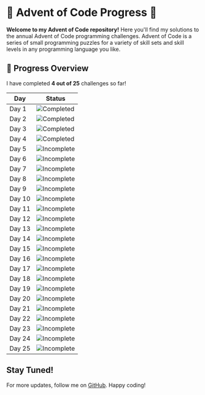 
# 🎄 Advent of Code Progress 🌟

**Welcome to my Advent of Code repository!** Here you'll find my solutions to the annual Advent of Code programming challenges. Advent of Code is a series of small programming puzzles for a variety of skill sets and skill levels in any programming language you like.

## 🚀 Progress Overview

I have completed **4 out of 25** challenges so far!

| Day | Status |
|-----|--------|
| Day 1 | ![Completed](https://img.shields.io/badge/-Completed-green) |
| Day 2 | ![Completed](https://img.shields.io/badge/-Completed-green) |
| Day 3 | ![Completed](https://img.shields.io/badge/-Completed-green) |
| Day 4 | ![Completed](https://img.shields.io/badge/-Completed-green) |
| Day 5 | ![Incomplete](https://img.shields.io/badge/-Incomplete-red) |
| Day 6 | ![Incomplete](https://img.shields.io/badge/-Incomplete-red) |
| Day 7 | ![Incomplete](https://img.shields.io/badge/-Incomplete-red) |
| Day 8 | ![Incomplete](https://img.shields.io/badge/-Incomplete-red) |
| Day 9 | ![Incomplete](https://img.shields.io/badge/-Incomplete-red) |
| Day 10 | ![Incomplete](https://img.shields.io/badge/-Incomplete-red) |
| Day 11 | ![Incomplete](https://img.shields.io/badge/-Incomplete-red) |
| Day 12 | ![Incomplete](https://img.shields.io/badge/-Incomplete-red) |
| Day 13 | ![Incomplete](https://img.shields.io/badge/-Incomplete-red) |
| Day 14 | ![Incomplete](https://img.shields.io/badge/-Incomplete-red) |
| Day 15 | ![Incomplete](https://img.shields.io/badge/-Incomplete-red) |
| Day 16 | ![Incomplete](https://img.shields.io/badge/-Incomplete-red) |
| Day 17 | ![Incomplete](https://img.shields.io/badge/-Incomplete-red) |
| Day 18 | ![Incomplete](https://img.shields.io/badge/-Incomplete-red) |
| Day 19 | ![Incomplete](https://img.shields.io/badge/-Incomplete-red) |
| Day 20 | ![Incomplete](https://img.shields.io/badge/-Incomplete-red) |
| Day 21 | ![Incomplete](https://img.shields.io/badge/-Incomplete-red) |
| Day 22 | ![Incomplete](https://img.shields.io/badge/-Incomplete-red) |
| Day 23 | ![Incomplete](https://img.shields.io/badge/-Incomplete-red) |
| Day 24 | ![Incomplete](https://img.shields.io/badge/-Incomplete-red) |
| Day 25 | ![Incomplete](https://img.shields.io/badge/-Incomplete-red) |

## Stay Tuned!

For more updates, follow me on [GitHub](https://github.com/ziebamikolaj). Happy coding!

